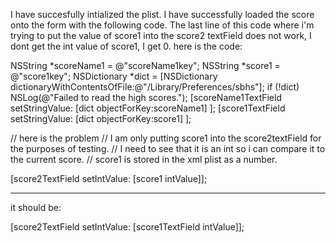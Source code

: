 I have succesfully intialized the plist.
I have successfully loaded the score onto the form with the following code.
The last line of this code where i'm trying to put the value of score1 into the score2 textField does not work,
I dont get the int value of score1, I get 0.
here is the code:

    
NSString *scoreName1 = @"scoreName1key";
NSString *score1 = @"score1key";
NSDictionary *dict = [NSDictionary dictionaryWithContentsOfFile:@"/Library/Preferences/sbhs"];
 if (!dict) NSLog(@"Failed to read the high scores.");
 [scoreName1TextField setStringValue: [dict objectForKey:scoreName1] ];
[score1TextField setStringValue: [dict objectForKey:score1] ];
    
// here is the problem
// I am only putting score1 into the score2textField for the purposes of testing.
// I need to see that it is an int so i can compare it to the current score.
// score1 is stored in the xml plist as a number.

[score2TextField setIntValue: [score1 intValue]];



----

it should be:
    
[score2TextField setIntValue: [score1TextField intValue]];
